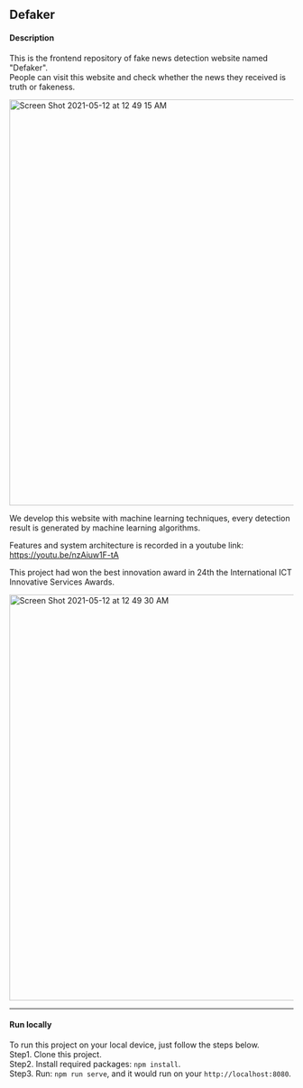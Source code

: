 ## Defaker

#### Description

This is the frontend repository of fake news detection website named "Defaker". <br/>
People can visit this website and check whether the news they received is truth or fakeness. <br/>

<img width="720" alt="Screen Shot 2021-05-12 at 12 49 15 AM" src="https://user-images.githubusercontent.com/33059448/117855080-b4b09800-b2bc-11eb-812e-6a1fd0d3405b.png">

We develop this website with machine learning techniques, every detection result is generated by machine learning algorithms. <br/>

Features and system architecture is recorded in a youtube link: https://youtu.be/nzAiuw1F-tA <br/>

This project had won the best innovation award in 24th the International ICT Innovative Services Awards. <br/>

<img width="720" alt="Screen Shot 2021-05-12 at 12 49 30 AM" src="https://user-images.githubusercontent.com/33059448/117855463-18d35c00-b2bd-11eb-8cf9-837364c814ff.png">


---

#### Run locally

To run this project on your local device, just follow the steps below. <br/>
Step1. Clone this project. <br/>
Step2. Install required packages: `npm install`. <br/>
Step3. Run: `npm run serve`, and it would run on your `http://localhost:8080`. 
